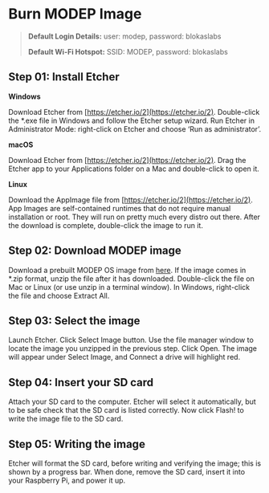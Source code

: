 # Burn MODEP Image

> **Default Login Details:** user: modep, password: blokaslabs
> 
> **Default Wi-Fi Hotspot:** SSID: MODEP, password: blokaslabs


## Step 01: Install Etcher

**Windows**

Download Etcher from [https://etcher.io/2](https://etcher.io/2). Double-click the *.exe file in Windows and follow the Etcher setup wizard. Run Etcher in Administrator Mode: right-click on Etcher and choose ‘Run as administrator’.

**macOS**

Download Etcher from [https://etcher.io/2](https://etcher.io/2). Drag the Etcher app to your Applications folder on a Mac and double-click to open it.

**Linux**

Download the AppImage file from [https://etcher.io/2](https://etcher.io/2). App Images are self-contained runtimes that do not require manual installation or root. They will run on pretty much every distro out there. After the download is complete, double-click the image to run it.

## Step 02: Download MODEP image
Download a prebuilt MODEP OS image from [here](https://community.blokas.io/t/release-modep-2018-04-03/496). If the image comes in *.zip format, unzip the file after it has downloaded. Double-click the file on Mac or Linux (or use unzip in a terminal window). In Windows, right-click the file and choose Extract All.

## Step 03: Select the image
Launch Etcher. Click Select Image button. Use the file manager window to locate the image you unzipped in the previous step. Click Open. The image will appear under Select Image, and Connect a drive will highlight red.

## Step 04: Insert your SD card
Attach your SD card to the computer. Etcher will select it automatically, but to be safe check that the SD card is listed correctly. Now click Flash! to write the image file to the SD card.

## Step 05: Writing the image
Etcher will format the SD card, before writing and verifying the image; this is shown by a progress bar. When done, remove the SD card, insert it into your Raspberry Pi, and power it up.
